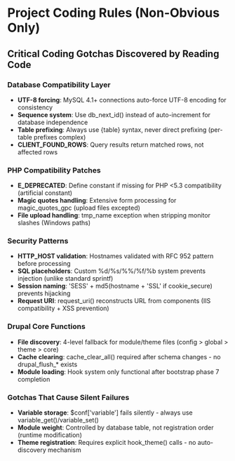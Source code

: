 # Project Coding Rules (Non-Obvious Only)

## Critical Coding Gotchas Discovered by Reading Code

### Database Compatibility Layer
- **UTF-8 forcing**: MySQL 4.1+ connections auto-force UTF-8 encoding for consistency
- **Sequence system**: Use db_next_id() instead of auto-increment for database independence
- **Table prefixing**: Always use {table} syntax, never direct prefixing (per-table prefixes complex)
- **CLIENT_FOUND_ROWS**: Query results return matched rows, not affected rows

### PHP Compatibility Patches
- **E_DEPRECATED**: Define constant if missing for PHP <5.3 compatibility (artificial constant)
- **Magic quotes handling**: Extensive form processing for magic_quotes_gpc (upload files excepted)
- **File upload handling**: tmp_name exception when stripping monitor slashes (Windows paths)

### Security Patterns
- **HTTP_HOST validation**: Hostnames validated with RFC 952 pattern before processing
- **SQL placeholders**: Custom %d/%s/%%/%f/%b system prevents injection (unlike standard sprintf)
- **Session naming**: 'SESS' + md5(hostname + 'SSL' if cookie_secure) prevents hijacking
- **Request URI**: request_uri() reconstructs URL from components (IIS compatibility + XSS prevention)

### Drupal Core Functions
- **File discovery**: 4-level fallback for module/theme files (config > global > theme > core)
- **Cache clearing**: cache_clear_all() required after schema changes - no drupal_flush_* exists
- **Module loading**: Hook system only functional after bootstrap phase 7 completion

### Gotchas That Cause Silent Failures
- **Variable storage**: $conf['variable'] fails silently - always use variable_get()/variable_set()
- **Module weight**: Controlled by database table, not registration order (runtime modification)
- **Theme registration**: Requires explicit hook_theme() calls - no auto-discovery mechanism